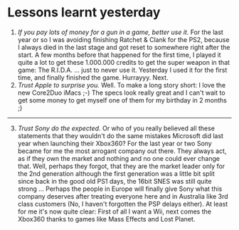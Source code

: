 # Lessons learnt yesterday

1. _If you pay lots of money for a gun in a game, better use it._ For the last year or so I was avoiding finishing Ratchet &amp; Clank for the PS2, because I always died in the last stage and got reset to somewhere right after the start. A few months before that happened for the first time, I played it quite a lot to get these 1.000.000 credits to get the super weapon in that game: The R.I.D.A. ... just to never use it. Yesterday I used it for the first time, and finally finished the game. Hurrayyy. Next.
2. _Trust Apple to surprise you._ Well. To make a long story short: I love the new Core2Duo iMacs ;-) The specs look really great and I can't wait to get some money to get myself one of them for my birthday in 2 months ;)

-------------------------------


3. _Trust Sony do the expected._ Or who of you really believed all these statements that they wouldn't do the same mistakes Microsoft did last year when launching their Xbox360? For the last year or two Sony became for me the most arrogant company out there. They always act, as if they own the market and nothing and no one could ever change that. Well, perhaps they forgot, that they are the market leader only for the 2nd generation although the first generation was a little bit split since back in the good old PS1 days, the 16bit SNES was still quite strong ...
    Perhaps the people in Europe will finally give Sony what this company deserves after treating everyone here and in Australia like 3rd class customers (No, I haven't forgotten the PSP delays either).  At least for me it's now quite clear: First of all I want a Wii, next comes the Xbox360 thanks to games like Mass Effects and Lost Planet.